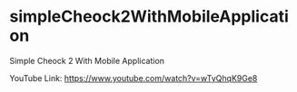 # simpleCheock2WithMobileApplication
Simple Cheock 2 With Mobile Application

YouTube Link: https://www.youtube.com/watch?v=wTyQhqK9Ge8
